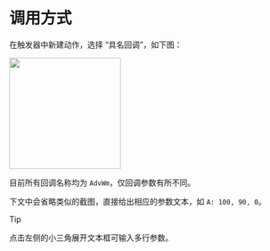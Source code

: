 # 调用方式

在触发器中新建动作，选择 “具名回调”，如下图：

<img src="https://github.com/user-attachments/assets/18fcec85-37ba-4594-a9d9-9fe18e3ef9ea" height="200">

目前所有回调名称均为 `AdvWm`，仅回调参数有所不同。

下文中会省略类似的截图，直接给出相应的参数文本，如 `A: 100, 90, 0`。

> [!TIP]
> 点击左侧的小三角展开文本框可输入多行参数。



